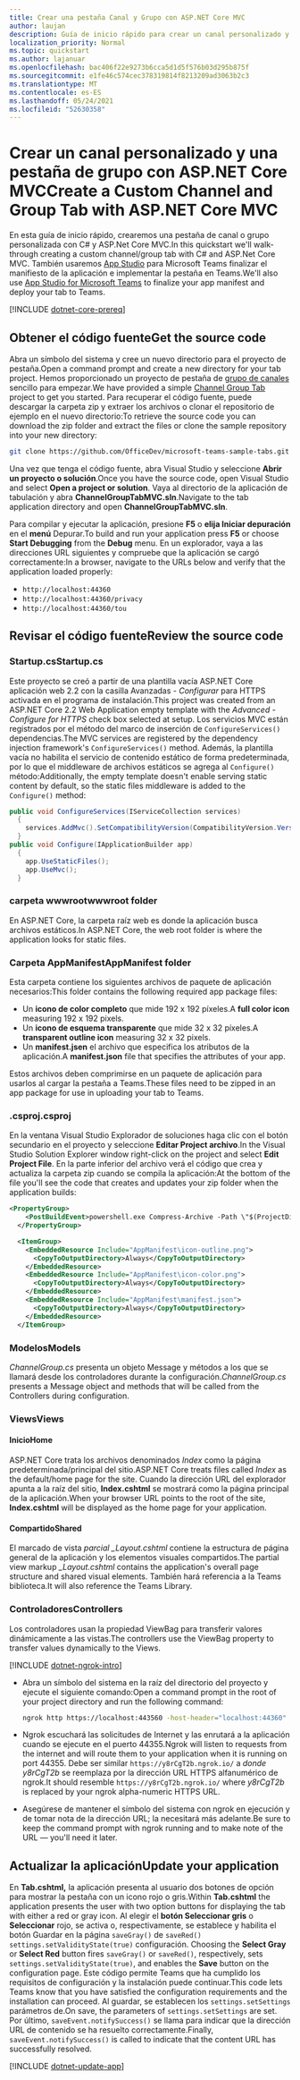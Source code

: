 ```yaml
---
title: Crear una pestaña Canal y Grupo con ASP.NET Core MVC
author: laujan
description: Guía de inicio rápido para crear un canal personalizado y una pestaña de grupo con ASP.NET Core MVC
localization_priority: Normal
ms.topic: quickstart
ms.author: lajanuar
ms.openlocfilehash: bac406f22e9273b6cca5d1d5f576b03d295b875f
ms.sourcegitcommit: e1fe46c574cec378319814f8213209ad3063b2c3
ms.translationtype: MT
ms.contentlocale: es-ES
ms.lasthandoff: 05/24/2021
ms.locfileid: "52630358"
---
```

# <a name="create-a-custom-channel-and-group-tab-with-aspnet-core-mvc"></a><span data-ttu-id="bce82-103">Crear un canal personalizado y una pestaña de grupo con ASP.NET Core MVC</span><span class="sxs-lookup"><span data-stu-id="bce82-103">Create a Custom Channel and Group Tab with ASP.NET Core MVC</span></span>

<span data-ttu-id="bce82-104">En esta guía de inicio rápido, crearemos una pestaña de canal o grupo personalizada con C# y ASP.Net Core MVC.</span><span class="sxs-lookup"><span data-stu-id="bce82-104">In this quickstart we'll walk-through creating a custom channel/group tab with C# and ASP.Net Core MVC.</span></span> <span data-ttu-id="bce82-105">También usaremos [App Studio](~/concepts/build-and-test/app-studio-overview.md) para Microsoft Teams finalizar el manifiesto de la aplicación e implementar la pestaña en Teams.</span><span class="sxs-lookup"><span data-stu-id="bce82-105">We'll also use [App Studio for Microsoft Teams](~/concepts/build-and-test/app-studio-overview.md) to finalize your app manifest and deploy your tab to Teams.</span></span>

[!INCLUDE [dotnet-core-prereq](~/includes/tabs/dotnet-core-prereq.md)]

## <a name="get-the-source-code"></a><span data-ttu-id="bce82-106">Obtener el código fuente</span><span class="sxs-lookup"><span data-stu-id="bce82-106">Get the source code</span></span>

<span data-ttu-id="bce82-107">Abra un símbolo del sistema y cree un nuevo directorio para el proyecto de pestaña.</span><span class="sxs-lookup"><span data-stu-id="bce82-107">Open a command prompt and create a new directory for your tab project.</span></span> <span data-ttu-id="bce82-108">Hemos proporcionado un proyecto de pestaña de [grupo de canales](https://github.com/OfficeDev/microsoft-teams-sample-tabs/tree/master/ChannelGroupTabMVC) sencillo para empezar.</span><span class="sxs-lookup"><span data-stu-id="bce82-108">We have provided a simple [Channel Group Tab](https://github.com/OfficeDev/microsoft-teams-sample-tabs/tree/master/ChannelGroupTabMVC) project to get you started.</span></span> <span data-ttu-id="bce82-109">Para recuperar el código fuente, puede descargar la carpeta zip y extraer los archivos o clonar el repositorio de ejemplo en el nuevo directorio:</span><span class="sxs-lookup"><span data-stu-id="bce82-109">To retrieve the source code you can download the zip folder and extract the files or clone the sample repository into your new directory:</span></span>

```bash
git clone https://github.com/OfficeDev/microsoft-teams-sample-tabs.git
```

<span data-ttu-id="bce82-110">Una vez que tenga el código fuente, abra Visual Studio y seleccione **Abrir un proyecto o solución**.</span><span class="sxs-lookup"><span data-stu-id="bce82-110">Once you have the source code, open Visual Studio and select **Open a project or solution**.</span></span> <span data-ttu-id="bce82-111">Vaya al directorio de la aplicación de tabulación y abra **ChannelGroupTabMVC.sln**.</span><span class="sxs-lookup"><span data-stu-id="bce82-111">Navigate to the tab application directory and open **ChannelGroupTabMVC.sln**.</span></span>

<span data-ttu-id="bce82-112">Para compilar y ejecutar la aplicación, presione **F5** o **elija Iniciar depuración** en el **menú** Depurar.</span><span class="sxs-lookup"><span data-stu-id="bce82-112">To build and run your application press **F5** or choose **Start Debugging** from the **Debug** menu.</span></span> <span data-ttu-id="bce82-113">En un explorador, vaya a las direcciones URL siguientes y compruebe que la aplicación se cargó correctamente:</span><span class="sxs-lookup"><span data-stu-id="bce82-113">In a browser, navigate to the URLs below and verify that the application loaded properly:</span></span>

- `http://localhost:44360`
- `http://localhost:44360/privacy`
- `http://localhost:44360/tou`

## <a name="review-the-source-code"></a><span data-ttu-id="bce82-114">Revisar el código fuente</span><span class="sxs-lookup"><span data-stu-id="bce82-114">Review the source code</span></span>

### <a name="startupcs"></a><span data-ttu-id="bce82-115">Startup.cs</span><span class="sxs-lookup"><span data-stu-id="bce82-115">Startup.cs</span></span>

<span data-ttu-id="bce82-116">Este proyecto se creó a partir de una plantilla vacía ASP.NET Core aplicación web 2.2 con la casilla Avanzadas *- Configurar* para HTTPS activada en el programa de instalación.</span><span class="sxs-lookup"><span data-stu-id="bce82-116">This project was created from an ASP.NET Core 2.2 Web Application empty template with the *Advanced - Configure for HTTPS* check box selected at setup.</span></span> <span data-ttu-id="bce82-117">Los servicios MVC están registrados por el método del marco de inserción de `ConfigureServices()` dependencias.</span><span class="sxs-lookup"><span data-stu-id="bce82-117">The MVC services are registered by the dependency injection framework's `ConfigureServices()` method.</span></span> <span data-ttu-id="bce82-118">Además, la plantilla vacía no habilita el servicio de contenido estático de forma predeterminada, por lo que el middleware de archivos estáticos se agrega al `Configure()` método:</span><span class="sxs-lookup"><span data-stu-id="bce82-118">Additionally, the empty template doesn't enable serving static content by default, so the static files middleware is added to the `Configure()` method:</span></span>

```csharp
public void ConfigureServices(IServiceCollection services)
  {
    services.AddMvc().SetCompatibilityVersion(CompatibilityVersion.Version_2_2);
  }
public void Configure(IApplicationBuilder app)
  {
    app.UseStaticFiles();
    app.UseMvc();
  }
```

### <a name="wwwroot-folder"></a><span data-ttu-id="bce82-119">carpeta wwwroot</span><span class="sxs-lookup"><span data-stu-id="bce82-119">wwwroot folder</span></span>

<span data-ttu-id="bce82-120">En ASP.NET Core, la carpeta raíz web es donde la aplicación busca archivos estáticos.</span><span class="sxs-lookup"><span data-stu-id="bce82-120">In ASP.NET Core, the web root folder is where the application looks for static files.</span></span>

### <a name="appmanifest-folder"></a><span data-ttu-id="bce82-121">Carpeta AppManifest</span><span class="sxs-lookup"><span data-stu-id="bce82-121">AppManifest folder</span></span>

<span data-ttu-id="bce82-122">Esta carpeta contiene los siguientes archivos de paquete de aplicación necesarios:</span><span class="sxs-lookup"><span data-stu-id="bce82-122">This folder contains the following required app package files:</span></span>

- <span data-ttu-id="bce82-123">Un **icono de color completo** que mide 192 x 192 píxeles.</span><span class="sxs-lookup"><span data-stu-id="bce82-123">A **full color icon** measuring 192 x 192 pixels.</span></span>
- <span data-ttu-id="bce82-124">Un **icono de esquema transparente** que mide 32 x 32 píxeles.</span><span class="sxs-lookup"><span data-stu-id="bce82-124">A **transparent outline icon** measuring 32 x 32 pixels.</span></span>
- <span data-ttu-id="bce82-125">Un **manifest.jsen** el archivo que especifica los atributos de la aplicación.</span><span class="sxs-lookup"><span data-stu-id="bce82-125">A **manifest.json** file that specifies the attributes of your app.</span></span>

<span data-ttu-id="bce82-126">Estos archivos deben comprimirse en un paquete de aplicación para usarlos al cargar la pestaña a Teams.</span><span class="sxs-lookup"><span data-stu-id="bce82-126">These files need to be zipped in an app package for use in uploading your tab to Teams.</span></span>

### <a name="csproj"></a><span data-ttu-id="bce82-127">.csproj</span><span class="sxs-lookup"><span data-stu-id="bce82-127">.csproj</span></span>

<span data-ttu-id="bce82-128">En la ventana Visual Studio Explorador de soluciones haga clic con el botón secundario en el proyecto y seleccione **Editar Project archivo**.</span><span class="sxs-lookup"><span data-stu-id="bce82-128">In the Visual Studio Solution Explorer window right-click on the project and select **Edit Project File**.</span></span> <span data-ttu-id="bce82-129">En la parte inferior del archivo verá el código que crea y actualiza la carpeta zip cuando se compila la aplicación:</span><span class="sxs-lookup"><span data-stu-id="bce82-129">At the bottom of the file you'll see the code that creates and updates your zip folder when the application builds:</span></span>

```xml
<PropertyGroup>
    <PostBuildEvent>powershell.exe Compress-Archive -Path \"$(ProjectDir)AppManifest\*\" -DestinationPath \"$(TargetDir)tab.zip\" -Force</PostBuildEvent>
  </PropertyGroup>

  <ItemGroup>
    <EmbeddedResource Include="AppManifest\icon-outline.png">
      <CopyToOutputDirectory>Always</CopyToOutputDirectory>
    </EmbeddedResource>
    <EmbeddedResource Include="AppManifest\icon-color.png">
      <CopyToOutputDirectory>Always</CopyToOutputDirectory>
    </EmbeddedResource>
    <EmbeddedResource Include="AppManifest\manifest.json">
      <CopyToOutputDirectory>Always</CopyToOutputDirectory>
    </EmbeddedResource>
  </ItemGroup>
```

### <a name="models"></a><span data-ttu-id="bce82-130">Modelos</span><span class="sxs-lookup"><span data-stu-id="bce82-130">Models</span></span>

<span data-ttu-id="bce82-131">*ChannelGroup.cs* presenta un objeto Message y métodos a los que se llamará desde los controladores durante la configuración.</span><span class="sxs-lookup"><span data-stu-id="bce82-131">*ChannelGroup.cs* presents a Message object and methods that will be called from the Controllers during configuration.</span></span>

### <a name="views"></a><span data-ttu-id="bce82-132">Views</span><span class="sxs-lookup"><span data-stu-id="bce82-132">Views</span></span>

#### <a name="home"></a><span data-ttu-id="bce82-133">Inicio</span><span class="sxs-lookup"><span data-stu-id="bce82-133">Home</span></span>

<span data-ttu-id="bce82-134">ASP.NET Core trata los archivos denominados *Index* como la página predeterminada/principal del sitio.</span><span class="sxs-lookup"><span data-stu-id="bce82-134">ASP.NET Core treats files called *Index* as the default/home page for the site.</span></span> <span data-ttu-id="bce82-135">Cuando la dirección URL del explorador apunta a la raíz del sitio, **Index.cshtml** se mostrará como la página principal de la aplicación.</span><span class="sxs-lookup"><span data-stu-id="bce82-135">When your browser URL points to the root of the site, **Index.cshtml** will be displayed as the home page for your application.</span></span>

#### <a name="shared"></a><span data-ttu-id="bce82-136">Compartido</span><span class="sxs-lookup"><span data-stu-id="bce82-136">Shared</span></span>

<span data-ttu-id="bce82-137">El marcado de vista *parcial _Layout.cshtml* contiene la estructura de página general de la aplicación y los elementos visuales compartidos.</span><span class="sxs-lookup"><span data-stu-id="bce82-137">The partial view markup *_Layout.cshtml* contains the application's overall page structure and shared visual elements.</span></span> <span data-ttu-id="bce82-138">También hará referencia a la Teams biblioteca.</span><span class="sxs-lookup"><span data-stu-id="bce82-138">It will also reference the Teams Library.</span></span>

### <a name="controllers"></a><span data-ttu-id="bce82-139">Controladores</span><span class="sxs-lookup"><span data-stu-id="bce82-139">Controllers</span></span>

<span data-ttu-id="bce82-140">Los controladores usan la propiedad ViewBag para transferir valores dinámicamente a las vistas.</span><span class="sxs-lookup"><span data-stu-id="bce82-140">The controllers use the ViewBag property to transfer values dynamically to the Views.</span></span>

[!INCLUDE [dotnet-ngrok-intro](~/includes/tabs/dotnet-ngrok-intro.md)]

- <span data-ttu-id="bce82-141">Abra un símbolo del sistema en la raíz del directorio del proyecto y ejecute el siguiente comando:</span><span class="sxs-lookup"><span data-stu-id="bce82-141">Open a command prompt in the root of your project directory and run the following command:</span></span>

    ```bash
    ngrok http https://localhost:443560 -host-header="localhost:44360"
    ```

- <span data-ttu-id="bce82-142">Ngrok escuchará las solicitudes de Internet y las enrutará a la aplicación cuando se ejecute en el puerto 44355.</span><span class="sxs-lookup"><span data-stu-id="bce82-142">Ngrok will listen to requests from the internet and will route them to your application when it is running on port 44355.</span></span>  <span data-ttu-id="bce82-143">Debe ser similar `https://y8rCgT2b.ngrok.io/` a *donde y8rCgT2b* se reemplaza por la dirección URL HTTPS alfanumérico de ngrok.</span><span class="sxs-lookup"><span data-stu-id="bce82-143">It should resemble `https://y8rCgT2b.ngrok.io/` where *y8rCgT2b* is replaced by your ngrok alpha-numeric HTTPS URL.</span></span>

- <span data-ttu-id="bce82-144">Asegúrese de mantener el símbolo del sistema con ngrok en ejecución y de tomar nota de la dirección URL; la necesitará más adelante.</span><span class="sxs-lookup"><span data-stu-id="bce82-144">Be sure to keep the command prompt with ngrok running and to make note of the URL — you'll need it later.</span></span>

## <a name="update-your-application"></a><span data-ttu-id="bce82-145">Actualizar la aplicación</span><span class="sxs-lookup"><span data-stu-id="bce82-145">Update your application</span></span>

<span data-ttu-id="bce82-146">En **Tab.cshtml,** la aplicación presenta al usuario dos botones de opción para mostrar la pestaña con un icono rojo o gris.</span><span class="sxs-lookup"><span data-stu-id="bce82-146">Within **Tab.cshtml** the application presents the user with two option buttons for displaying the tab with either a red or gray icon.</span></span> <span data-ttu-id="bce82-147">Al elegir el **botón Seleccionar gris** o **Seleccionar** rojo, se activa o, respectivamente, se establece y habilita el botón Guardar en la página `saveGray()` de `saveRed()` `settings.setValidityState(true)` configuración. </span><span class="sxs-lookup"><span data-stu-id="bce82-147">Choosing the **Select Gray** or **Select Red** button fires `saveGray()` or `saveRed()`, respectively, sets `settings.setValidityState(true)`, and enables the **Save** button on the configuration page.</span></span> <span data-ttu-id="bce82-148">Este código permite Teams que ha cumplido los requisitos de configuración y la instalación puede continuar.</span><span class="sxs-lookup"><span data-stu-id="bce82-148">This code lets Teams know that you have satisfied the configuration requirements and the installation can proceed.</span></span> <span data-ttu-id="bce82-149">Al guardar, se establecen los `settings.setSettings` parámetros de.</span><span class="sxs-lookup"><span data-stu-id="bce82-149">On save, the parameters of `settings.setSettings` are set.</span></span> <span data-ttu-id="bce82-150">Por último, `saveEvent.notifySuccess()` se llama para indicar que la dirección URL de contenido se ha resuelto correctamente.</span><span class="sxs-lookup"><span data-stu-id="bce82-150">Finally, `saveEvent.notifySuccess()` is called to indicate that the content URL has successfully resolved.</span></span>

[!INCLUDE [dotnet-update-app](~/includes/tabs/dotnet-update-chan-grp-app.md)]
